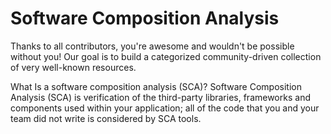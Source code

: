 # Software Composition Analysis

 Thanks to all contributors, you're awesome and wouldn't be possible without you! Our goal is to build a categorized community-driven collection of very well-known resources.


What Is a software composition analysis (SCA)?
Software Composition Analysis (SCA) is verification of the third-party libraries, frameworks and components used within your application; all of the code that you and your team did not write is considered by SCA tools.
